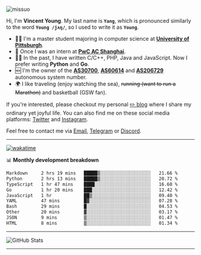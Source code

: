 <p align="left"> <img src="https://komarev.com/ghpvc/?username=missuo&label=Profile%20views&color=0e75b6&style=flat" alt="missuo" /> </p>


Hi, I'm **Vincent Young**. My last name is **`Yang`**, which is pronounced similarly to the word **`Young /jʌŋ/`**, so I used to write it as **`Young`**. 

-  👨‍🎓 I'm a master student majoring in computer science at [**University of Pittsburgh**](https://www.pitt.edu).
-  💼 Once I was an intern at **[PwC AC Shanghai](https://www.linkedin.com/company/pwc-ac-shanghai/)**.
-  👨‍💻 In the past, I have written C/C++, PHP, Java and JavaScript. Now I prefer writing **Python** and **Go**.
-  🆕 I'm the owner of the **[AS30700](https://bgp.tools/as/30700)**, **[AS60614](https://bgp.tools/as/60614)** and **[AS206729](https://bgp.tools/as/206729)** autonomous system number.
-  🌍 I like traveling (enjoy watching the sea), ~~running (want to run a Marathon)~~ and basketball (GSW fan).

If you're interested, please checkout my personal [✏️ blog](https://missuo.me/) where I share my ordinary yet joyful life. You can also find me on these social media platforms: [Twitter](https://twitter.com/m1ssuo) and [Instagram](https://www.instagram.com/missuo.me).

Feel free to contact me via <a href="mailto:i@yyt.moe">Email</a>, [Telegram](https://t.me/missuo) or [Discord](https://discordapp.com/users/missuo#7448).

-------

[![wakatime](https://wakatime.com/badge/user/c13cd961-40ca-417a-afb6-1f9ea8ac295c.svg)](https://wakatime.com/@missuo)

📊 **Monthly development breakdown**
<!--START_SECTION:waka-->

```txt
Markdown     2 hrs 19 mins   █████▒░░░░░░░░░░░░░░░░░░░   21.66 %
Python       2 hrs 13 mins   █████▒░░░░░░░░░░░░░░░░░░░   20.72 %
TypeScript   1 hr 47 mins    ████░░░░░░░░░░░░░░░░░░░░░   16.60 %
Go           1 hr 20 mins    ███░░░░░░░░░░░░░░░░░░░░░░   12.42 %
JavaScript   1 hr            ██▒░░░░░░░░░░░░░░░░░░░░░░   09.40 %
YAML         47 mins         █▓░░░░░░░░░░░░░░░░░░░░░░░   07.28 %
Bash         29 mins         █░░░░░░░░░░░░░░░░░░░░░░░░   04.53 %
Other        20 mins         ▓░░░░░░░░░░░░░░░░░░░░░░░░   03.17 %
JSON         9 mins          ▒░░░░░░░░░░░░░░░░░░░░░░░░   01.47 %
HTML         8 mins          ▒░░░░░░░░░░░░░░░░░░░░░░░░   01.34 %
```

<!--END_SECTION:waka-->

-------

![GitHub Stats](https://github-readme-stats-opal-alpha-76.vercel.app/api?username=missuo&show_icons=true&theme=transparent)

-------

